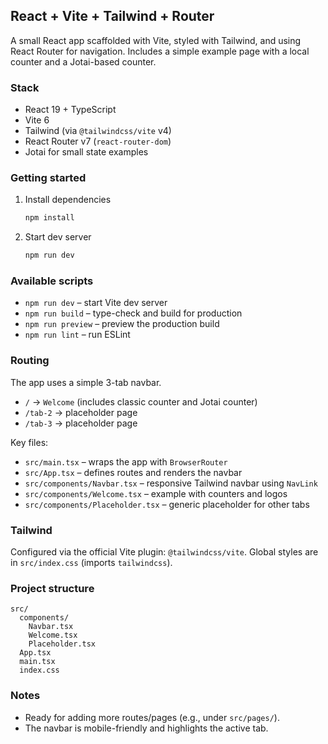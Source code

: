 ## React + Vite + Tailwind + Router

A small React app scaffolded with Vite, styled with Tailwind, and using React Router for navigation. Includes a simple example page with a local counter and a Jotai-based counter.

### Stack
- React 19 + TypeScript
- Vite 6
- Tailwind (via `@tailwindcss/vite` v4)
- React Router v7 (`react-router-dom`)
- Jotai for small state examples

### Getting started
1. Install dependencies
   ```bash
   npm install
   ```
2. Start dev server
   ```bash
   npm run dev
   ```

### Available scripts
- `npm run dev` – start Vite dev server
- `npm run build` – type-check and build for production
- `npm run preview` – preview the production build
- `npm run lint` – run ESLint

### Routing
The app uses a simple 3-tab navbar.
- `/` → `Welcome` (includes classic counter and Jotai counter)
- `/tab-2` → placeholder page
- `/tab-3` → placeholder page

Key files:
- `src/main.tsx` – wraps the app with `BrowserRouter`
- `src/App.tsx` – defines routes and renders the navbar
- `src/components/Navbar.tsx` – responsive Tailwind navbar using `NavLink`
- `src/components/Welcome.tsx` – example with counters and logos
- `src/components/Placeholder.tsx` – generic placeholder for other tabs

### Tailwind
Configured via the official Vite plugin: `@tailwindcss/vite`. Global styles are in `src/index.css` (imports `tailwindcss`).

### Project structure
```
src/
  components/
    Navbar.tsx
    Welcome.tsx
    Placeholder.tsx
  App.tsx
  main.tsx
  index.css
```

### Notes
- Ready for adding more routes/pages (e.g., under `src/pages/`).
- The navbar is mobile-friendly and highlights the active tab.
